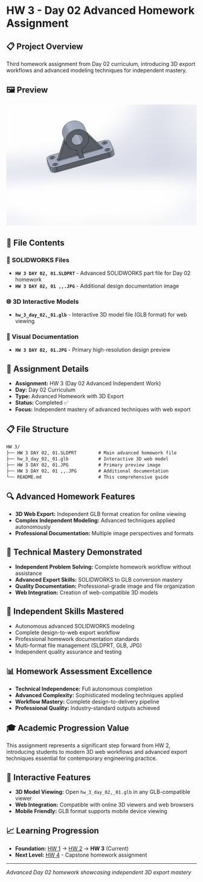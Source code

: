 # HW 3 - Day 02 Advanced Homework Assignment

## 📋 Project Overview
Third homework assignment from Day 02 curriculum, introducing 3D export workflows and advanced modeling techniques for independent mastery.

## 🖼️ Preview
![Design Preview](HW%203%20DAY%2002%2C%2001.JPG)

## 📂 File Contents

### 🔧 SOLIDWORKS Files
- **`HW 3 DAY 02, 01.SLDPRT`** - Advanced SOLIDWORKS part file for Day 02 homework
- **`HW 3 DAY 02, 01 ,,.JPG`** - Additional design documentation image

### 🌐 3D Interactive Models
- **`hw_3_day_02,_01.glb`** - Interactive 3D model file (GLB format) for web viewing

### 📸 Visual Documentation
- **`HW 3 DAY 02, 01.JPG`** - Primary high-resolution design preview

## 🎯 Assignment Details
- **Assignment:** HW 3 (Day 02 Advanced Independent Work)
- **Day:** Day 02 Curriculum
- **Type:** Advanced Homework with 3D Export
- **Status:** Completed ✅
- **Focus:** Independent mastery of advanced techniques with web export

## 📋 File Structure
```
HW 3/
├── HW 3 DAY 02, 01.SLDPRT        # Main advanced homework file
├── hw_3_day_02,_01.glb           # Interactive 3D web model
├── HW 3 DAY 02, 01.JPG           # Primary preview image
├── HW 3 DAY 02, 01 ,,.JPG        # Additional documentation
└── README.md                     # This comprehensive guide
```

## 🔍 Advanced Homework Features
- **3D Web Export:** Independent GLB format creation for online viewing
- **Complex Independent Modeling:** Advanced techniques applied autonomously
- **Professional Documentation:** Multiple image perspectives and formats

## 📝 Technical Mastery Demonstrated
- **Independent Problem Solving:** Complete homework workflow without assistance
- **Advanced Export Skills:** SOLIDWORKS to GLB conversion mastery
- **Quality Documentation:** Professional-grade image and file organization
- **Web Integration:** Creation of web-compatible 3D models

## 🚀 Independent Skills Mastered
- Autonomous advanced SOLIDWORKS modeling
- Complete design-to-web export workflow
- Professional homework documentation standards
- Multi-format file management (SLDPRT, GLB, JPG)
- Independent quality assurance and testing

## 📊 Homework Assessment Excellence
- **Technical Independence:** Full autonomous completion
- **Advanced Complexity:** Sophisticated modeling techniques applied
- **Workflow Mastery:** Complete design-to-delivery pipeline
- **Professional Quality:** Industry-standard outputs achieved

## 🎓 Academic Progression Value
This assignment represents a significant step forward from HW 2, introducing students to modern 3D web workflows and advanced export techniques essential for contemporary engineering practice.

## 🔗 Interactive Features
- **3D Model Viewing:** Open `hw_3_day_02,_01.glb` in any GLB-compatible viewer
- **Web Integration:** Compatible with online 3D viewers and web browsers
- **Mobile Friendly:** GLB format supports mobile device viewing

## 📈 Learning Progression
- **Foundation:** [HW 1](../HW%201/) → [HW 2](../HW%202/) → **HW 3** (Current)
- **Next Level:** [HW 4](../HW%204/) - Capstone homework assignment

---
*Advanced Day 02 homework showcasing independent 3D export mastery*
